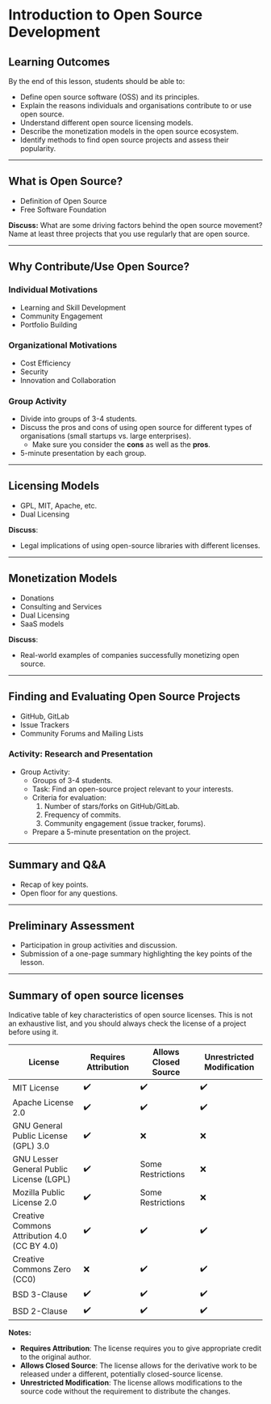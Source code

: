 # Introduction to Open Source Development

## Learning Outcomes

By the end of this lesson, students should be able to:

- Define open source software (OSS) and its principles.
- Explain the reasons individuals and organisations contribute to or use open source.
- Understand different open source licensing models.
- Describe the monetization models in the open source ecosystem.
- Identify methods to find open source projects and assess their popularity.

---

## What is Open Source?

- Definition of Open Source
- Free Software Foundation

**Discuss:**
What are some driving factors behind the open source movement?
Name at least three projects that you use regularly that are open source.

---

## Why Contribute/Use Open Source?

### Individual Motivations

- Learning and Skill Development
- Community Engagement
- Portfolio Building

### Organizational Motivations

- Cost Efficiency
- Security
- Innovation and Collaboration

### Group Activity

- Divide into groups of 3-4 students.
- Discuss the pros and cons of using open source for different types of organisations (small startups vs. large enterprises).
  - Make sure you consider the **cons** as well as the **pros**.
- 5-minute presentation by each group.

---

## Licensing Models

- GPL, MIT, Apache, etc.
- Dual Licensing

**Discuss**:

- Legal implications of using open-source libraries with different licenses.

---

## Monetization Models

- Donations
- Consulting and Services
- Dual Licensing
- SaaS models

**Discuss**:

- Real-world examples of companies successfully monetizing open source.

---

## Finding and Evaluating Open Source Projects

- GitHub, GitLab
- Issue Trackers
- Community Forums and Mailing Lists

### Activity: Research and Presentation

- Group Activity:
  - Groups of 3-4 students.
  - Task: Find an open-source project relevant to your interests.
  - Criteria for evaluation:
    1. Number of stars/forks on GitHub/GitLab.
    2. Frequency of commits.
    3. Community engagement (issue tracker, forums).
  - Prepare a 5-minute presentation on the project.

---

## Summary and Q&A

- Recap of key points.
- Open floor for any questions.

---

## Preliminary Assessment

- Participation in group activities and discussion.
- Submission of a one-page summary highlighting the key points of the lesson.

---

## Summary of open source licenses

Indicative table of key characteristics of open source licenses. This is not an exhaustive list, and you should always check the license of a project before using it.

| License                | Requires Attribution  | Allows Closed Source | Unrestricted Modification |
|------------------------|-----------------------------|------------------------------|-----------------------------------|
| MIT License            | ✔️                          | ✔️                           | ✔️                                |
| Apache License 2.0     | ✔️                          | ✔️                           | ✔️                                |
| GNU General Public License (GPL) 3.0 | ✔️          | ❌                           | ❌                                |
| GNU Lesser General Public License (LGPL) | ✔️       | Some Restrictions            | ❌                                |
| Mozilla Public License 2.0 | ✔️                      | Some Restrictions            | ❌                                |
| Creative Commons Attribution 4.0 (CC BY 4.0) | ✔️    | ✔️                           | ✔️                                |
| Creative Commons Zero (CC0) | ❌                      | ✔️                           | ✔️                                |
| BSD 3-Clause            | ✔️                          | ✔️                           | ✔️                                |
| BSD 2-Clause            | ✔️                          | ✔️                           | ✔️                                |

**Notes:**

- **Requires Attribution**: The license requires you to give appropriate credit to the original author.
- **Allows Closed Source**: The license allows for the derivative work to be released under a different, potentially closed-source license.
- **Unrestricted Modification**: The license allows modifications to the source code without the requirement to distribute the changes.
